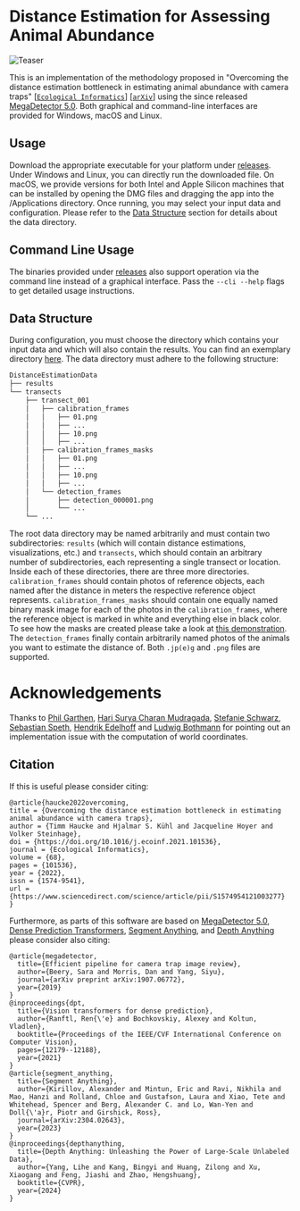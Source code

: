 # Distance Estimation for Assessing Animal Abundance

![Teaser](./assets/teaser.png)

This is an implementation of the methodology proposed in "Overcoming the distance estimation bottleneck in estimating animal abundance with camera traps" [[`Ecological Informatics`](https://doi.org/10.1016/j.ecoinf.2021.101536)] [[`arXiv`](https://arxiv.org/abs/2105.04244)] using the since released [MegaDetector 5.0](https://github.com/microsoft/CameraTraps/releases/tag/v5.0). Both graphical and command-line interfaces are provided for Windows, macOS and Linux.

## Usage

Download the appropriate executable for your platform under [releases](https://github.com/timmh/distance-estimation/releases). Under Windows and Linux, you can directly run the downloaded file. On macOS, we provide versions for both Intel and Apple Silicon machines that can be installed by opening the DMG files and dragging the app into the /Applications directory. Once running, you may select your input data and configuration. Please refer to the [Data Structure](#data-structure) section for details about the data directory.

## Command Line Usage

The binaries provided under [releases](https://github.com/timmh/distance-estimation/releases) also support operation via the command line instead of a graphical interface. Pass the `--cli --help` flags to get detailed usage instructions.

## Data Structure

During configuration, you must choose the directory which contains your input data and which will also contain the results. You can find an exemplary directory [here](assets/demodata.zip). The data directory must adhere to the following structure:

```bash
DistanceEstimationData
├── results
└── transects
    ├── transect_001
    │   ├── calibration_frames
    │   │   ├── 01.png
    │   │   ├── ...
    │   │   ├── 10.png
    │   │   ├── ...
    │   ├── calibration_frames_masks
    │   │   ├── 01.png
    │   │   ├── ...
    │   │   ├── 10.png
    │   │   ├── ...
    │   └── detection_frames
    │       ├── detection_000001.png
    │       └── ...
    └── ...
```
The root data directory may be named arbitrarily and must contain two subdirectories: `results` (which will contain distance estimations, visualizations, etc.) and `transects`, which should contain an arbitrary number of subdirectories, each representing a single transect or location. Inside each of these directories, there are three more directories. `calibration_frames` should contain photos of reference objects, each named after the distance in meters the respective reference object represents. `calibration_frames_masks` should contain one equally named binary mask image for each of the photos in the `calibration_frames`, where the reference object is marked in white and everything else in black color. To see how the masks are created please take a look at [this demonstration](assets/mask_howto.mp4). The `detection_frames` finally contain arbitrarily named photos of the animals you want to estimate the distance of. Both `.jp(e)g` and `.png` files are supported.

# Acknowledgements
Thanks to [Phil Garthen](https://github.com/pgarthen), [Hari Surya Charan Mudragada](https://github.com/ayrus144), [Stefanie Schwarz](https://github.com/StefanieSwz), [Sebastian Speth](https://github.com/speths), [Hendrik Edelhoff](https://github.com/hendrik-edelhoff) and [Ludwig Bothmann](https://github.com/ludwigbothmann) for pointing out an implementation issue with the computation of world coordinates.

## Citation

If this is useful please consider citing:
```
@article{haucke2022overcoming,
title = {Overcoming the distance estimation bottleneck in estimating animal abundance with camera traps},
author = {Timm Haucke and Hjalmar S. Kühl and Jacqueline Hoyer and Volker Steinhage},
doi = {https://doi.org/10.1016/j.ecoinf.2021.101536},
journal = {Ecological Informatics},
volume = {68},
pages = {101536},
year = {2022},
issn = {1574-9541},
url = {https://www.sciencedirect.com/science/article/pii/S1574954121003277}
}
```
Furthermore, as parts of this software are based on [MegaDetector 5.0](https://github.com/microsoft/CameraTraps/releases/tag/v5.0), [Dense Prediction Transformers](https://github.com/isl-org/DPT), [Segment Anything](https://github.com/facebookresearch/segment-anything), and [Depth Anything](https://github.com/LiheYoung/Depth-Anything) please consider also citing:
```
@article{megadetector,
  title={Efficient pipeline for camera trap image review},
  author={Beery, Sara and Morris, Dan and Yang, Siyu},
  journal={arXiv preprint arXiv:1907.06772},
  year={2019}
}
@inproceedings{dpt,
  title={Vision transformers for dense prediction},
  author={Ranftl, Ren{\'e} and Bochkovskiy, Alexey and Koltun, Vladlen},
  booktitle={Proceedings of the IEEE/CVF International Conference on Computer Vision},
  pages={12179--12188},
  year={2021}
}
@article{segment_anything,
  title={Segment Anything},
  author={Kirillov, Alexander and Mintun, Eric and Ravi, Nikhila and Mao, Hanzi and Rolland, Chloe and Gustafson, Laura and Xiao, Tete and Whitehead, Spencer and Berg, Alexander C. and Lo, Wan-Yen and Doll{\'a}r, Piotr and Girshick, Ross},
  journal={arXiv:2304.02643},
  year={2023}
}
@inproceedings{depthanything,
  title={Depth Anything: Unleashing the Power of Large-Scale Unlabeled Data}, 
  author={Yang, Lihe and Kang, Bingyi and Huang, Zilong and Xu, Xiaogang and Feng, Jiashi and Zhao, Hengshuang},
  booktitle={CVPR},
  year={2024}
}
```
